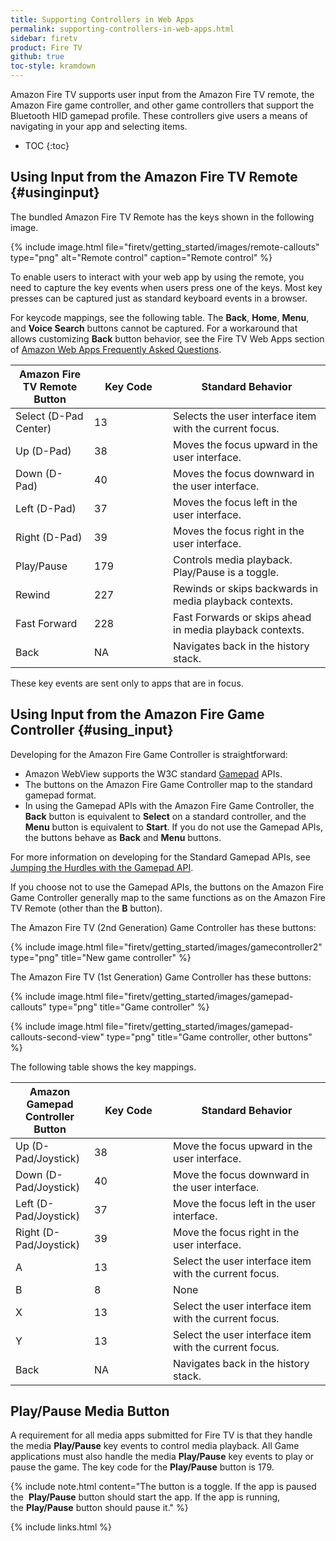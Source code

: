 ```yaml
---
title: Supporting Controllers in Web Apps
permalink: supporting-controllers-in-web-apps.html
sidebar: firetv
product: Fire TV
github: true
toc-style: kramdown
---
```


Amazon Fire TV supports user input from the Amazon Fire TV remote, the Amazon Fire game controller, and other game controllers that support the Bluetooth HID gamepad profile. These controllers give users a means of navigating in your app and selecting items.

* TOC
{:toc}

## Using Input from the Amazon Fire TV Remote {#usinginput}

The bundled Amazon Fire TV Remote has the keys shown in the following image.

{% include image.html file="firetv/getting_started/images/remote-callouts" type="png" alt="Remote control" caption="Remote control" %}

To enable users to interact with your web app by using the remote, you need to capture the key events when users press one of the keys. Most key presses can be captured just as standard keyboard events in a browser.

For keycode mappings, see the following table. The **Back**, **Home**, **Menu**, and **Voice Search** buttons cannot be captured. For a workaround that allows customizing **Back** button behavior, see the Fire TV Web Apps section of [Amazon Web Apps Frequently Asked Questions](https://developer.amazon.com/public/solutions/platforms/webapps/faq).

<table class="grid">
   <colgroup>
      <col width="25%" />
      <col width="25%" />
      <col width="50%" />
   </colgroup>
  <thead>
    <tr>
      <th>Amazon Fire TV Remote Button</th>
      <th>Key Code</th>
      <th>Standard Behavior</th>
    </tr>
  </thead>
  <tbody>
    <tr>
      <td>Select (D-Pad Center)</td>
      <td>13</td>
      <td>Selects the user interface item with the current focus.</td>
    </tr>
    <tr>
      <td>Up (D-Pad)</td>
      <td>38</td>
      <td>Moves the focus upward in the user interface.</td>
    </tr>
    <tr>
      <td>Down (D-Pad)</td>
      <td>40</td>
      <td>Moves the focus downward in the user interface.</td>
    </tr>
    <tr>
      <td>Left (D-Pad)</td>
      <td>37</td>
      <td>Moves the focus left in the user interface.</td>
    </tr>
    <tr>
      <td>Right (D-Pad)</td>
      <td>39</td>
      <td>Moves the focus right in the user interface.</td>
    </tr>
    <tr>
      <td>Play/Pause</td>
      <td>179</td>
      <td>Controls media playback. Play/Pause is a toggle.</td>
    </tr>
    <tr>
      <td>Rewind</td>
      <td>227</td>
      <td>Rewinds or skips backwards in media playback contexts.</td>
    </tr>
    <tr>
      <td>Fast Forward</td>
      <td>228</td>
      <td>Fast Forwards or skips ahead in media playback contexts. </td>
    </tr>
    <tr>
      <td>Back</td>
      <td>NA</td>
      <td>Navigates back in the history stack.</td>
    </tr>
  </tbody>
</table>

These key events are sent only to apps that are in focus.

## Using Input from the Amazon Fire Game Controller {#using_input}

Developing for the Amazon Fire Game Controller is straightforward:

*  Amazon WebView supports the W3C standard [Gamepad](https://dvcs.w3.org/hg/gamepad/raw-file/default/gamepad.html) APIs.
*  The buttons on the Amazon Fire Game Controller map to the standard gamepad format.
*  In using the Gamepad APIs with the Amazon Fire Game Controller, the **Back** button is equivalent to **Select** on a standard controller, and the **Menu** button is equivalent to **Start**. If you do not use the Gamepad APIs, the buttons behave as **Back** and **Menu** buttons.

For more information on developing for the Standard Gamepad APIs, see [Jumping the Hurdles with the Gamepad API](http://www.html5rocks.com/en/tutorials/doodles/gamepad/).

If you choose not to use the Gamepad APIs, the buttons on the Amazon Fire Game Controller generally map to the same functions as on the Amazon Fire TV Remote (other than the **B** button).

The Amazon Fire TV (2nd Generation) Game Controller has these buttons:

{% include image.html file="firetv/getting_started/images/gamecontroller2" type="png" title="New game controller" %}

The Amazon Fire TV (1st Generation) Game Controller has these buttons:

{% include image.html file="firetv/getting_started/images/gamepad-callouts" type="png" title="Game controller" %}

{% include image.html file="firetv/getting_started/images/gamepad-callouts-second-view" type="png" title="Game controller, other buttons" %}

The following table shows the key mappings.

<table class="grid">
   <colgroup>
      <col width="25%" />
      <col width="25%" />
      <col width="50%" />
   </colgroup>
  <thead>
    <tr>
      <th>Amazon Gamepad Controller Button</th>
      <th>Key Code</th>
      <th>Standard Behavior</th>
    </tr>
  </thead>
  <tbody>
    <tr>
      <td>Up (D-Pad/Joystick)</td>
      <td>38</td>
      <td>Move the focus upward in the user interface.</td>
    </tr>
    <tr>
      <td>Down (D-Pad/Joystick)</td>
      <td>40</td>
      <td>Move the focus downward in the user interface.</td>
    </tr>
    <tr>
      <td>Left (D-Pad/Joystick)</td>
      <td>37</td>
      <td>Move the focus left in the user interface.</td>
    </tr>
    <tr>
      <td>Right (D-Pad/Joystick)</td>
      <td>39</td>
      <td>Move the focus right in the user interface.</td>
    </tr>
    <tr>
      <td>A </td>
      <td>13</td>
      <td>Select the user interface item with the current focus.</td>
    </tr>
    <tr>
      <td>B</td>
      <td>8</td>
      <td>None</td>
    </tr>
    <tr>
      <td>X</td>
      <td>13</td>
      <td>Select the user interface item with the current focus.</td>
    </tr>
    <tr>
      <td>Y</td>
      <td>13</td>
      <td>Select the user interface item with the current focus.</td>
    </tr>
    <tr>
      <td>Back</td>
      <td>NA</td>
      <td>Navigates back in the history stack.</td>
    </tr>
  </tbody>
</table>

## Play/Pause Media Button

A requirement for all media apps submitted for Fire TV is that they handle the media **Play/Pause** key events to control media playback. All Game applications must also handle the media **Play/Pause** key events to play or pause the game. The key code for the **Play/Pause** button is 179.

{% include note.html content="The button is a toggle. If the app is paused the  **Play/Pause** button should start the app. If the app is running, the **Play/Pause** button should pause it." %}


{% include links.html %}
